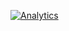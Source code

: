 [![Analytics](https://ga-beacon.appspot.com/UA-80038354-1/welcome-page)](https://github.com/ericczekner/ga-beacon-et)
